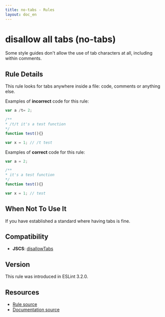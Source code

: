 ```yaml
---
title: no-tabs - Rules
layout: doc_en
---
```

<!-- Note: No pull requests accepted for this file. See README.md in the root directory for details. -->

# disallow all tabs (no-tabs)

Some style guides don't allow the use of tab characters at all, including within comments.

## Rule Details

This rule looks for tabs anywhere inside a file: code, comments or anything else.

Examples of **incorrect** code for this rule:

```js
var a /t= 2;

/**
* /t/t it's a test function
*/
function test(){}

var x = 1; // /t test
```

Examples of **correct** code for this rule:

```js
var a = 2;

/**
* it's a test function
*/
function test(){}

var x = 1; // test
```

## When Not To Use It

If you have established a standard where having tabs is fine.

## Compatibility

* **JSCS**: [disallowTabs](http://jscs.info/rule/disallowTabs)

## Version

This rule was introduced in ESLint 3.2.0.

## Resources

* [Rule source](https://github.com/eslint/eslint/tree/master/lib/rules/no-tabs.js)
* [Documentation source](https://github.com/eslint/eslint/tree/master/docs/rules/no-tabs.md)
